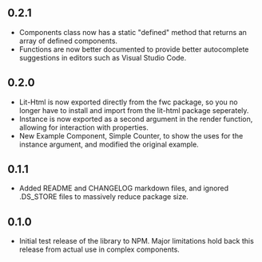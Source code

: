 ## 0.2.1
<ul>
  <li>Components class now has a static "defined" method that returns an array of defined components.</li>
  <li>Functions are now better documented to provide better autocomplete suggestions in editors such as Visual Studio Code.</li>
</ul>


## 0.2.0
<ul>
  <li>Lit-Html is now exported directly from the fwc package, so you no longer have to install and import from the lit-html package seperately.</li>
  <li>Instance is now exported as a second argument in the render function, allowing for interaction with properties.</li>
  <li>New Example Component, Simple Counter, to show the uses for the instance argument, and modified the original example.</li>
</ul>

## 0.1.1
<ul>
  <li>Added README and CHANGELOG markdown files, and ignored .DS_STORE files to massively reduce package size.</li>
</ul>

## 0.1.0
<ul>
  <li>Initial test release of the library to NPM. Major limitations hold back this release from actual use in complex components.</li>
</ul>